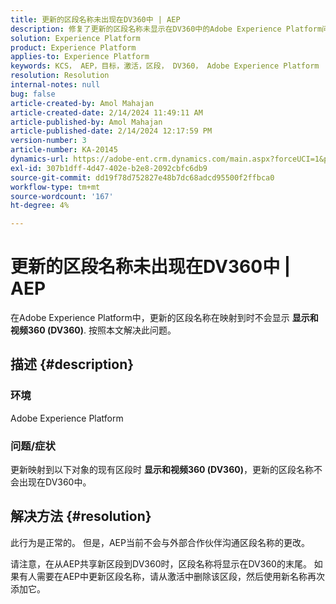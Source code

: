 ```yaml
---
title: 更新的区段名称未出现在DV360中 | AEP
description: 修复了更新的区段名称未显示在DV360中的Adobe Experience Platform问题。 删除区段并使用新名称再次添加它。
solution: Experience Platform
product: Experience Platform
applies-to: Experience Platform
keywords: KCS， AEP，目标，激活，区段， DV360， Adobe Experience Platform
resolution: Resolution
internal-notes: null
bug: false
article-created-by: Amol Mahajan
article-created-date: 2/14/2024 11:49:11 AM
article-published-by: Amol Mahajan
article-published-date: 2/14/2024 12:17:59 PM
version-number: 3
article-number: KA-20145
dynamics-url: https://adobe-ent.crm.dynamics.com/main.aspx?forceUCI=1&pagetype=entityrecord&etn=knowledgearticle&id=ac18790e-2fcb-ee11-9079-6045bd006ce9
exl-id: 307b1dff-4d47-402e-b2e8-2092cbfc6db9
source-git-commit: dd19f78d752827e48b7dc68adcd95500f2ffbca0
workflow-type: tm+mt
source-wordcount: '167'
ht-degree: 4%

---
```


# 更新的区段名称未出现在DV360中 | AEP


在Adobe Experience Platform中，更新的区段名称在映射到时不会显示 <b>显示和视频360 (DV360)</b>. 按照本文解决此问题。

## 描述 {#description}


### <b>环境</b>

Adobe Experience Platform



### <b>问题/症状</b>

更新映射到以下对象的现有区段时 <b>显示和视频360 (DV360)</b>，更新的区段名称不会出现在DV360中。


## 解决方法 {#resolution}


此行为是正常的。 但是，AEP当前不会与外部合作伙伴沟通区段名称的更改。



请注意，在从AEP共享新区段到DV360时，区段名称将显示在DV360的末尾。 如果有人需要在AEP中更新区段名称，请从激活中删除该区段，然后使用新名称再次添加它。
